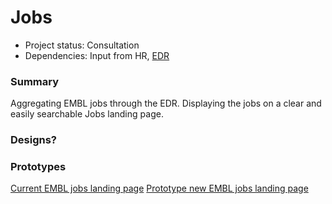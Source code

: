 # Jobs

- Project status: Consultation
- Dependencies: Input from HR, [EDR](EDR.md)

### Summary

Aggregating EMBL jobs through the EDR. Displaying the jobs on a clear and easily searchable Jobs landing page.

### Designs?

### Prototypes

[Current EMBL jobs landing page](https://www.embl.de/jobs/)
[Prototype new EMBL jobs landing page](###)


